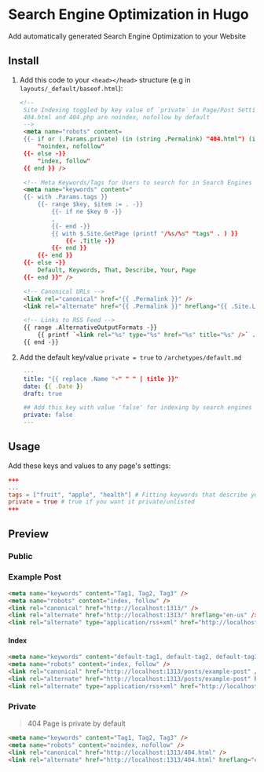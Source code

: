 # Search Engine Optimization in Hugo

Add automatically generated Search Engine Optimization to your Website

## Install

1. Add this code to your `<head></head>` structure (e.g in `layouts/_default/baseof.html`):
   
   ```html
   <!-- 
    Site Indexing toggled by key value of `private` in Page/Post Settings 
    404.html and 404.php are noindex, nofollow by default
    -->
    <meta name="robots" content=
    {{- if or (.Params.private) (in (string .Permalink) "404.html") (in (string .Permalink) "404.php") -}}
        "noindex, nofollow"
    {{- else -}}
        "index, follow"
    {{ end }} />

    <!-- Meta Keywords/Tags for Users to search for in Search Engines -->
    <meta name="keywords" content="
    {{- with .Params.tags }}
        {{- range $key, $item := . -}}
            {{- if ne $key 0 -}}
            ,
            {{- end -}}
            {{ with $.Site.GetPage (printf "/%s/%s" "tags" . ) }}
                {{- .Title -}}
            {{- end }}
        {{- end }}
    {{- else -}}
        Default, Keywords, That, Describe, Your, Page
    {{- end }}" />   

    <!-- Canonical URLs -->
    <link rel="canonical" href="{{ .Permalink }}" />
    <link rel="alternate" href="{{ .Permalink }}" hreflang="{{ .Site.LanguageCode }}" />

    <!-- Links to RSS Feed -->
    {{ range .AlternativeOutputFormats -}}
        {{ printf `<link rel="%s" type="%s" href="%s" title="%s" />` .Rel .MediaType.Type .Permalink $.Site.Title | safeHTML }}
    {{ end -}}
   ```

2. Add the default key/value `private = true` to `/archetypes/default.md`
   
   ```yaml
    ---
    title: "{{ replace .Name "-" " " | title }}"
    date: {{ .Date }}
    draft: true

    ## Add this key with value 'false' for indexing by search engines enabled by default
    private: false
    ---
   ```

## Usage

Add these keys and values to any page's settings:


```toml
+++
...
tags = ["fruit", "apple", "health"] # Fitting keywords that describe your post/page
private = true # true if you want it private/unlisted
+++
```

## Preview

### Public

### Example Post

```html
<meta name="keywords" content="Tag1, Tag2, Tag3" />
<meta name="robots" content="index, follow" />
<link rel="canonical" href="http://localhost:1313/" />
<link rel="alternate" href="http://localhost:1313/" hreflang="en-us" />
<link rel="alternate" type="application/rss+xml" href="http://localhost:1313/index.xml" title="Example Blog" />
```

#### Index

```html
<meta name="keywords" content="default-tag1, default-tag2, default-tag3" />
<meta name="robots" content="index, follow" />
<link rel="canonical" href="http://localhost:1313/posts/example-post" />
<link rel="alternate" href="http://localhost:1313/posts/example-post" hreflang="en-us" />
<link rel="alternate" type="application/rss+xml" href="http://localhost:1313/index.xml" title="Example Blog" />
```

### Private

> 404 Page is private by default

```html
<meta name="keywords" content="Tag1, Tag2, Tag3" />
<meta name="robots" content="noindex, nofollow" />
<link rel="canonical" href="http://localhost:1313/404.html" />
<link rel="alternate" href="http://localhost:1313/404.html" hreflang="en-us" />
```